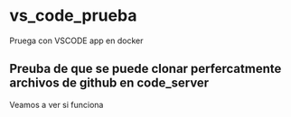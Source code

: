 # vs_code_prueba
Pruega con VSCODE app en docker

## Preuba de que se puede clonar perfercatmente archivos de github en code_server
Veamos a ver si funciona
